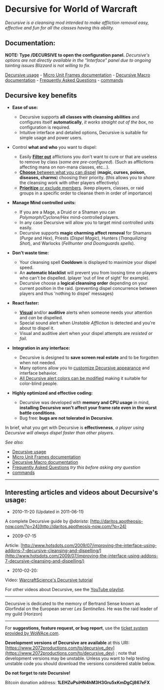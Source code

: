 Decursive for World of Warcraft
===============================

*Decursive is a cleansing mod intended to make affliction removal easy, effective and fun for all the classes having this ability.*

Documentation:
--------------

**NOTE: Type /DECURSIVE to open the configuration panel.**
*Decursive's options are not directly available in the "Interface" panel due to ongoing tainting issues Blizzard is not willing to fix.*

[Decursive usage][user-actions] - [Micro Unit Frames documentation][MUFs] - [Decursive Macro documentation][mouse-over macro] - [Frequently Asked Questions][FAQ] - [commands][]

Decursive key benefits
----------------------

- **Ease of use:**

    -	Decursive supports **all classes with cleansing abilities** and configures itself **automatically**,
        *it works straight out of the box*, no configuration is required.
    -	Intuitive interface and detailed options, Decursive is suitable for simple usage and power users.

- Control **what and who** you want to dispel:

    -   Easily [**Filter out**][filteropts] afflictions you don't want to cure or that are useless to remove by class (*some are pre-configured*).
	(Such as afflictions affecting mana on non-mana classes, etc...).
    -   [**Choose** between what you can dispel][cureopts] (**magic, curses, poison, diseases, charms**) choosing their priority.
	(this allows you to *share* the cleansing work with other players effectively)
    -   [**Prioritize** or exclude members][prioskipopts].
	(keep players, classes, or raid groups in a specific order to cleanse them in order of importance)

- **Manage Mind controlled units:**

    -   If you are a Mage, a Druid or a Shaman you can *Polymorph/Cyclone/Hex* mind-controlled players.
    -	In any case Decursive will allow you to target mind controlled units easily.
    -	Decursive supports **magic charming affect removal** for Shamans (*Purge* and *Hex*), Priests (*Dispel Magic*),
	Hunters (*Tranquilizing Shot*), and Warlocks (*Fellhunter and Doomguards spells*).

- **Don't waste time:**

    -   Your cleansing spell **Cooldown** is displayed to maximize your dispel speed.
    -   An **automatic blacklist** will prevent you from loosing time on players who can't be dispelled.
	(player 'out of line of sight' for example).
    -	Decursive choose a **logical cleansing order** depending on your current position in the raid.
	(preventing dispel concurrence between players and thus 'nothing to dispel' messages)

- **React faster:**

    -   [**Visual**][curseexemple1] and/or **auditive** alerts when someone needs your attention and *can* be dispelled.
    -   Special sound alert when *Unstable Affliction* is detected and you're about to dispel it.
    -   Visual and auditive alert when your dispel attempts are *resisted or fail*.

- **Integration in any interface:**

    -	Decursive is designed to **save screen real estate** and to be forgotten when not needed.
    -	Many options allow you to [customize Decursive appearance][mufsdisplayopts] and interface behavior.
    -	[All Decursive alert colors can be modified][mufscolors] making it suitable for color-blind people.

- **Highly optimized and effective coding:**

    -	Decursive was developed with **memory and CPU usage** in mind, **installing Decursive won't affect your frame rate even in the worst battle conditions**.
    -   Bug free: **bugs are not tolerated in Decursive**.


In brief, what you get with Decursive is **effectiveness**, *a player using Decursive will always dispel faster than other players*.


*See also:*

- [Decursive usage][user-actions]
- [Micro Unit Frames documentation][MUFs]
- [Decursive Macro documentation][mouse-over macro]
- [Frequently Asked Questions][FAQ] *try this before asking any question*
- [commands][]


********************************************************
Interesting articles and videos about Decursive's usage:
--------------------------------------------------------

- 2010-11-20 (Updated in 2011-06-11)

A complete Decursive guide by @_darista_: [http://daritos.apotheosis-now.com/?p=24](http://daritos.apotheosis-now.com/?p=24)

- 2009-07-15

Article: [http://www.hotsdots.com/2009/07/improving-the-interface-using-addons-7-decursive-cleansing-and-dispelling/](http://www.hotsdots.com/2009/07/improving-the-interface-using-addons-7-decursive-cleansing-and-dispelling/)


- 2010-02-20:

Video: [WarcraftScience's Decursive tutorial][GoodYoutube1]

For other videos about Decursive, see the [YouTube playlist][youtubeplaylist].


******************************************


Decursive is dedicated to the memory of Bertrand Sense known as Glorfindal on
the European server *Les Sentinelles*.
He was the raid leader of my guild (Horizon)

******************************************

For **suggestions, feature request, or bug report**, use the [ticket system
provided by WoWAce.com](https://www.wowace.com/projects/decursive/tickets/).

**Development versions of Decursive are available** at this URI: [https://www.2072productions.com/to/decursive_dev](https://www.2072productions.com/to/decursive_dev) ; note that development versions may be unstable.
Unless you want to help testing unstable code you should download the versions considered stable below.

**Do not forget to rate Decursive!**

Bitcoin donation address: **1LEHZuPsiHN4hM3H3Gru5xKmDgCj867eFX**


[MUFs]: https://www.wowace.com/projects/decursive/pages/main/mufs/ "Micro Unit Frames"
[MUF]: https://www.wowace.com/projects/decursive/pages/main/mufs/ "Micro Unit Frame"
[FAQ]: https://www.wowace.com/projects/decursive/pages/main/faq/ "F.A.Q section"
[mouse-over macro]: https://www.wowace.com/projects/decursive/pages/main/macro/ "Decursive's mouse-over macro documentation"
[commands]: https://www.wowace.com/projects/decursive/pages/main/commands/ "Command lines"
[user-actions]: https://www.wowace.com/projects/decursive/pages/main/user-actions/ "Decursive, user possible actions"
[dev]: https://www.2072productions.com/to/decursive_dev
[ticket]: https://www.wowace.com/addons/decursive/tickets/

[cureopts]: https://www.wowace.com/addons/decursive/images/12-decursives-option-panels-curing/
[filteropts]: https://www.wowace.com/addons/decursive/images/11-decursives-option-panels-affliction-filtering/
[prioskipopts]: https://www.wowace.com/addons/decursive/images/22-priority-and-skip-list-management-interface/
[curseexemple1]: https://www.wowace.com/addons/decursive/images/7-curse-affliction-1/
[mufsdisplayopts]: https://www.wowace.com/addons/decursive/images/19-decursives-option-panels-mufs-display/
[mufscolors]: https://www.wowace.com/addons/decursive/images/18-decursives-option-panels-mufs-colors/
[mufsmousebuttons]: https://www.wowace.com/addons/decursive/images/20-decursives-option-panels-mufs-mouse-buttons/
[generalopts]: https://www.wowace.com/addons/decursive/images/13-decursives-option-panels-general/
[livelistopts]: https://www.wowace.com/addons/decursive/images/14-decursives-option-panels-live-list/
[mufshandle]: https://www.wowace.com/addons/decursive/images/23-micro-unit-frames-handle/
[decursivebar]: https://www.wowace.com/addons/decursive/images/24-decursives-bar/
[messagesopts]: https://www.wowace.com/addons/decursive/images/16-decursives-option-panels-messages/

[youtubeplaylist]: https://www.youtube.com/view_play_list?p=BAC83C82EDE3FD24
[GoodYoutube1]: https://www.youtube.com/watch?v=Q0OqxD3Svqo

